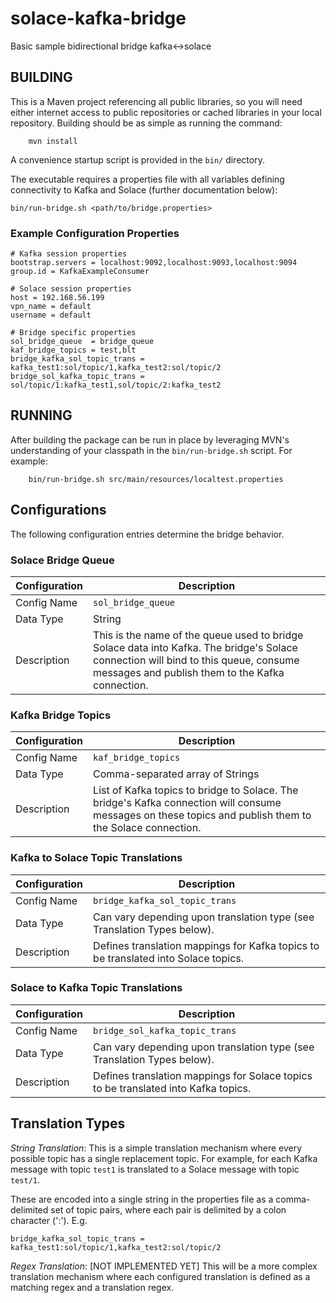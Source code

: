 # solace-kafka-bridge
Basic sample bidirectional bridge kafka&lt;->solace


## BUILDING

This is a Maven project referencing all public libraries, so you will need 
either internet access to public repositories or cached libraries in your 
local repository. Building should be as simple as running the command:

        mvn install

A convenience startup script is provided in the `bin/` directory.

The executable requires a properties file with all variables defining connectivity 
to Kafka and Solace (further documentation below):

`bin/run-bridge.sh <path/to/bridge.properties>`

### Example Configuration Properties

```
# Kafka session properties
bootstrap.servers = localhost:9092,localhost:9093,localhost:9094
group.id = KafkaExampleConsumer

# Solace session properties
host = 192.168.56.199
vpn_name = default
username = default

# Bridge specific properties
sol_bridge_queue  = bridge_queue
kaf_bridge_topics = test,blt
bridge_kafka_sol_topic_trans = kafka_test1:sol/topic/1,kafka_test2:sol/topic/2
bridge_sol_kafka_topic_trans = sol/topic/1:kafka_test1,sol/topic/2:kafka_test2
```


## RUNNING

After building the package can be run in place by leveraging MVN's understanding 
of your classpath in the `bin/run-bridge.sh` script. For example:

        bin/run-bridge.sh src/main/resources/localtest.properties

## Configurations

The following configuration entries determine the bridge behavior.

### Solace Bridge Queue

Configuration| Description |
-------------|-------------------------
Config Name  | `sol_bridge_queue` |
Data Type    | String
Description  | This is the name of the queue used to bridge Solace data into Kafka. The bridge's Solace connection will bind to this queue, consume messages and publish them to the Kafka connection.

### Kafka Bridge Topics

Configuration| Description |
-------------|-------------------------
Config Name  | `kaf_bridge_topics` |
Data Type    | Comma-separated array of Strings
Description  | List of Kafka topics to bridge to Solace. The bridge's Kafka connection will consume messages on these topics and publish them to the Solace connection.

### Kafka to Solace Topic Translations

Configuration| Description |
-------------|-------------------------
Config Name  | `bridge_kafka_sol_topic_trans` |
Data Type    | Can vary depending upon translation type (see Translation Types below).
Description  | Defines translation mappings for Kafka topics to be translated into Solace topics.

### Solace to Kafka Topic Translations

Configuration| Description |
-------------|-------------------------
Config Name  | `bridge_sol_kafka_topic_trans` |
Data Type    | Can vary depending upon translation type (see Translation Types below).
Description  | Defines translation mappings for Solace topics to be translated into Kafka topics.

## Translation Types

_String Translation_: This is a simple translation mechanism where every possible 
topic has a single replacement topic. For example, for each Kafka message with 
topic `test1` is translated to a Solace message with topic `test/1`.

These are encoded into a single string in the properties file as a comma-delimited 
set of topic pairs, where each pair is delimited by a colon character (':'). E.g.

    bridge_kafka_sol_topic_trans = kafka_test1:sol/topic/1,kafka_test2:sol/topic/2 

_Regex Translation_: [NOT IMPLEMENTED YET] This will be a more complex translation 
mechanism where each configured translation is defined as a matching regex and a 
translation regex. 
